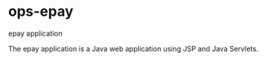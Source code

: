 # ops-epay
epay application

The epay application is a Java web application using JSP and Java Servlets.
